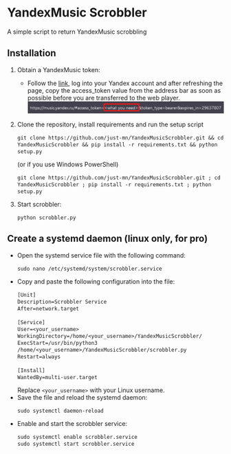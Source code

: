 # YandexMusic Scrobbler
A simple script to return YandexMusic scrobbling

## Installation
1. Obtain a YandexMusic token:
   - Follow the [link](https://oauth.yandex.ru/authorize?response_type=token&client_id=23cabbbdc6cd418abb4b39c32c41195d), log into your Yandex account and after refreshing the page, copy the access_token value from the address bar as soon as possible before you are transferred to the web player.
   ![token](https://github.com/just-mn/YandexMusicScrobbler/blob/main/assets/token.png?raw=true)

2. Clone the repository, install requirements and run the setup script
   ```
   git clone https://github.com/just-mn/YandexMusicScrobbler.git && cd YandexMusicScrobbler && pip install -r requirements.txt && python setup.py
   ```
   (or if you use Windows PowerShell)
   ```
   git clone https://github.com/just-mn/YandexMusicScrobbler.git ; cd YandexMusicScrobbler ; pip install -r requirements.txt ; python setup.py
   ```
3. Start scrobbler:
   ```
   python scrobbler.py
   ```
## Create a systemd daemon (linux only, for pro)
   - Open the systemd service file with the following command:
     ```
     sudo nano /etc/systemd/system/scrobbler.service
     ```
   - Copy and paste the following configuration into the file:
     ```
     [Unit]
     Description=Scrobbler Service
     After=network.target

     [Service]
     User=<your_username>
     WorkingDirectory=/home/<your_username>/YandexMusicScrobbler/
     ExecStart=/usr/bin/python3 /home/<your_username>/YandexMusicScrobbler/scrobbler.py
     Restart=always

     [Install]
     WantedBy=multi-user.target
     ```
     Replace `<your_username>` with your Linux username.
   - Save the file and reload the systemd daemon:
     ```
     sudo systemctl daemon-reload
     ```
   - Enable and start the scrobbler service:
     ```
     sudo systemctl enable scrobbler.service
     sudo systemctl start scrobbler.service
     ```
